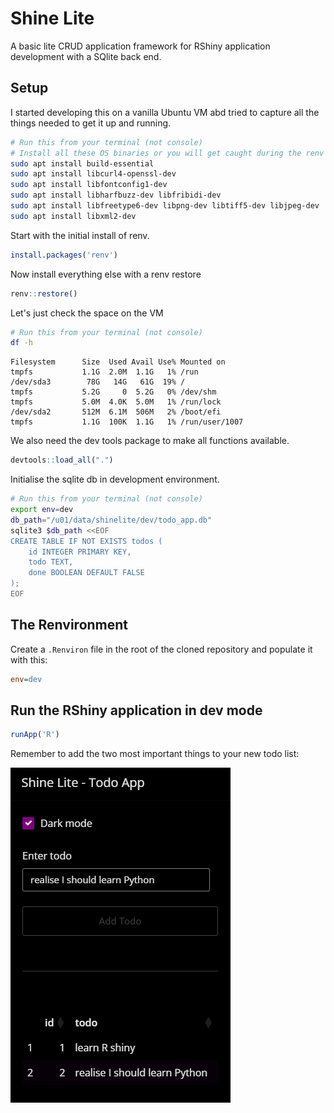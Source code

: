 # Shine Lite

A basic lite CRUD application framework for RShiny application development with a SQlite back end.

## Setup

I started developing this on a vanilla Ubuntu VM abd tried to capture all the things needed to get it up and running.

```sh
# Run this from your terminal (not console)
# Install all these OS binaries or you will get caught during the renv restore
sudo apt install build-essential
sudo apt install libcurl4-openssl-dev
sudo apt install libfontconfig1-dev
sudo apt install libharfbuzz-dev libfribidi-dev
sudo apt install libfreetype6-dev libpng-dev libtiff5-dev libjpeg-dev
sudo apt install libxml2-dev
```

Start with the initial install of renv.

```R
install.packages('renv')
```

Now install everything else with a renv restore

```R
renv::restore()
```

Let's just check the space on the VM

```sh
# Run this from your terminal (not console)
df -h
```

```log
Filesystem      Size  Used Avail Use% Mounted on
tmpfs           1.1G  2.0M  1.1G   1% /run
/dev/sda3        78G   14G   61G  19% /
tmpfs           5.2G     0  5.2G   0% /dev/shm
tmpfs           5.0M  4.0K  5.0M   1% /run/lock
/dev/sda2       512M  6.1M  506M   2% /boot/efi
tmpfs           1.1G  100K  1.1G   1% /run/user/1007
```

We also need the dev tools package to make all functions available.

```R
devtools::load_all(".")
```

Initialise the sqlite db in development environment.

```sh
# Run this from your terminal (not console)
export env=dev
db_path="/u01/data/shinelite/dev/todo_app.db"
sqlite3 $db_path <<EOF
CREATE TABLE IF NOT EXISTS todos (
    id INTEGER PRIMARY KEY,
    todo TEXT,
    done BOOLEAN DEFAULT FALSE
);
EOF
```

## The Renvironment

Create a `.Renviron` file in the root of the cloned repository and populate it with this:

```ini
env=dev
```

## Run the RShiny application in dev mode

```R
runApp('R')
```

Remember to add the two most important things to your new todo list:

![](man/img/shinelite.png)
